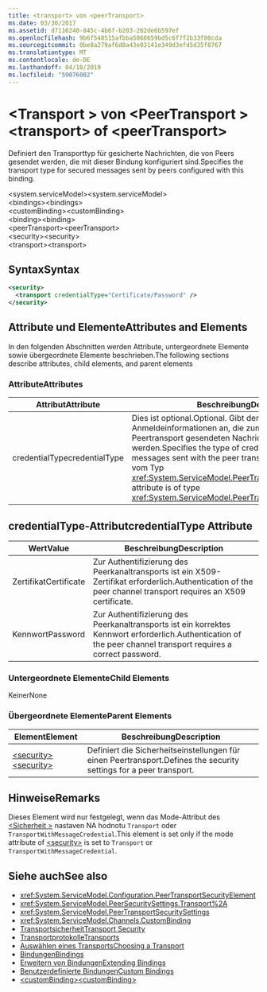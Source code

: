```yaml
---
title: <transport> von <peerTransport>
ms.date: 03/30/2017
ms.assetid: d7116240-845c-4b6f-b203-262de6b597ef
ms.openlocfilehash: 9b6f548515afbba5068659bd5c6f7f2b33f80cda
ms.sourcegitcommit: 0be8a279af6d8a43e03141e349d3efd5d35f8767
ms.translationtype: MT
ms.contentlocale: de-DE
ms.lasthandoff: 04/18/2019
ms.locfileid: "59076002"
---
```

# <a name="transport-of-peertransport"></a><span data-ttu-id="1f0b6-102">\<Transport > von \<PeerTransport ></span><span class="sxs-lookup"><span data-stu-id="1f0b6-102">\<transport> of \<peerTransport></span></span>
<span data-ttu-id="1f0b6-103">Definiert den Transporttyp für gesicherte Nachrichten, die von Peers gesendet werden, die mit dieser Bindung konfiguriert sind.</span><span class="sxs-lookup"><span data-stu-id="1f0b6-103">Specifies the transport type for secured messages sent by peers configured with this binding.</span></span>  
  
 <span data-ttu-id="1f0b6-104">\<system.serviceModel></span><span class="sxs-lookup"><span data-stu-id="1f0b6-104">\<system.serviceModel></span></span>  
<span data-ttu-id="1f0b6-105">\<bindings></span><span class="sxs-lookup"><span data-stu-id="1f0b6-105">\<bindings></span></span>  
<span data-ttu-id="1f0b6-106">\<customBinding></span><span class="sxs-lookup"><span data-stu-id="1f0b6-106">\<customBinding></span></span>  
<span data-ttu-id="1f0b6-107">\<binding></span><span class="sxs-lookup"><span data-stu-id="1f0b6-107">\<binding></span></span>  
<span data-ttu-id="1f0b6-108">\<peerTransport></span><span class="sxs-lookup"><span data-stu-id="1f0b6-108">\<peerTransport></span></span>  
<span data-ttu-id="1f0b6-109">\<security></span><span class="sxs-lookup"><span data-stu-id="1f0b6-109">\<security></span></span>  
<span data-ttu-id="1f0b6-110">\<transport></span><span class="sxs-lookup"><span data-stu-id="1f0b6-110">\<transport></span></span>  
  
## <a name="syntax"></a><span data-ttu-id="1f0b6-111">Syntax</span><span class="sxs-lookup"><span data-stu-id="1f0b6-111">Syntax</span></span>  
  
```xml  
<security>
  <transport credentialType="Certificate/Password" />
</security>
```  
  
## <a name="attributes-and-elements"></a><span data-ttu-id="1f0b6-112">Attribute und Elemente</span><span class="sxs-lookup"><span data-stu-id="1f0b6-112">Attributes and Elements</span></span>  
 <span data-ttu-id="1f0b6-113">In den folgenden Abschnitten werden Attribute, untergeordnete Elemente sowie übergeordnete Elemente beschrieben.</span><span class="sxs-lookup"><span data-stu-id="1f0b6-113">The following sections describe attributes, child elements, and parent elements</span></span>  
  
### <a name="attributes"></a><span data-ttu-id="1f0b6-114">Attribute</span><span class="sxs-lookup"><span data-stu-id="1f0b6-114">Attributes</span></span>  
  
|<span data-ttu-id="1f0b6-115">Attribut</span><span class="sxs-lookup"><span data-stu-id="1f0b6-115">Attribute</span></span>|<span data-ttu-id="1f0b6-116">Beschreibung</span><span class="sxs-lookup"><span data-stu-id="1f0b6-116">Description</span></span>|  
|---------------|-----------------|  
|<span data-ttu-id="1f0b6-117">credentialType</span><span class="sxs-lookup"><span data-stu-id="1f0b6-117">credentialType</span></span>|<span data-ttu-id="1f0b6-118">Dies ist optional.</span><span class="sxs-lookup"><span data-stu-id="1f0b6-118">Optional.</span></span> <span data-ttu-id="1f0b6-119">Gibt den Typ von Anmeldeinformationen an, die zum Überprüfen von über den Peertransport gesendeten Nachrichten verwendet werden.</span><span class="sxs-lookup"><span data-stu-id="1f0b6-119">Specifies the type of credentials used to verify messages sent with the peer transport.</span></span> <span data-ttu-id="1f0b6-120">Dieses Attribut ist vom Typ <xref:System.ServiceModel.PeerTransportCredentialType>.</span><span class="sxs-lookup"><span data-stu-id="1f0b6-120">This attribute is of type <xref:System.ServiceModel.PeerTransportCredentialType>.</span></span>|  
  
## <a name="credentialtype-attribute"></a><span data-ttu-id="1f0b6-121">credentialType-Attribut</span><span class="sxs-lookup"><span data-stu-id="1f0b6-121">credentialType Attribute</span></span>  
  
|<span data-ttu-id="1f0b6-122">Wert</span><span class="sxs-lookup"><span data-stu-id="1f0b6-122">Value</span></span>|<span data-ttu-id="1f0b6-123">Beschreibung</span><span class="sxs-lookup"><span data-stu-id="1f0b6-123">Description</span></span>|  
|-----------|-----------------|  
|<span data-ttu-id="1f0b6-124">Zertifikat</span><span class="sxs-lookup"><span data-stu-id="1f0b6-124">Certificate</span></span>|<span data-ttu-id="1f0b6-125">Zur Authentifizierung des Peerkanaltransports ist ein X509-Zertifikat erforderlich.</span><span class="sxs-lookup"><span data-stu-id="1f0b6-125">Authentication of the peer channel transport requires an X509 certificate.</span></span>|  
|<span data-ttu-id="1f0b6-126">Kennwort</span><span class="sxs-lookup"><span data-stu-id="1f0b6-126">Password</span></span>|<span data-ttu-id="1f0b6-127">Zur Authentifizierung des Peerkanaltransports ist ein korrektes Kennwort erforderlich.</span><span class="sxs-lookup"><span data-stu-id="1f0b6-127">Authentication of the peer channel transport requires a correct password.</span></span>|  
  
### <a name="child-elements"></a><span data-ttu-id="1f0b6-128">Untergeordnete Elemente</span><span class="sxs-lookup"><span data-stu-id="1f0b6-128">Child Elements</span></span>  
 <span data-ttu-id="1f0b6-129">Keiner</span><span class="sxs-lookup"><span data-stu-id="1f0b6-129">None</span></span>  
  
### <a name="parent-elements"></a><span data-ttu-id="1f0b6-130">Übergeordnete Elemente</span><span class="sxs-lookup"><span data-stu-id="1f0b6-130">Parent Elements</span></span>  
  
|<span data-ttu-id="1f0b6-131">Element</span><span class="sxs-lookup"><span data-stu-id="1f0b6-131">Element</span></span>|<span data-ttu-id="1f0b6-132">Beschreibung</span><span class="sxs-lookup"><span data-stu-id="1f0b6-132">Description</span></span>|  
|-------------|-----------------|  
|[<span data-ttu-id="1f0b6-133">\<security></span><span class="sxs-lookup"><span data-stu-id="1f0b6-133">\<security></span></span>](../../../../../docs/framework/configure-apps/file-schema/wcf/security-of-peertransport.md)|<span data-ttu-id="1f0b6-134">Definiert die Sicherheitseinstellungen für einen Peertransport.</span><span class="sxs-lookup"><span data-stu-id="1f0b6-134">Defines the security settings for a peer transport.</span></span>|  
  
## <a name="remarks"></a><span data-ttu-id="1f0b6-135">Hinweise</span><span class="sxs-lookup"><span data-stu-id="1f0b6-135">Remarks</span></span>  
 <span data-ttu-id="1f0b6-136">Dieses Element wird nur festgelegt, wenn das Mode-Attribut des [ \<Sicherheit >](../../../../../docs/framework/configure-apps/file-schema/wcf/security-of-peertransport.md) nastaven NA hodnotu `Transport` oder `TransportWithMessageCredential`.</span><span class="sxs-lookup"><span data-stu-id="1f0b6-136">This element is set only if the mode attribute of [\<security>](../../../../../docs/framework/configure-apps/file-schema/wcf/security-of-peertransport.md) is set to `Transport` or `TransportWithMessageCredential`.</span></span>  
  
## <a name="see-also"></a><span data-ttu-id="1f0b6-137">Siehe auch</span><span class="sxs-lookup"><span data-stu-id="1f0b6-137">See also</span></span>

- <xref:System.ServiceModel.Configuration.PeerTransportSecurityElement>
- <xref:System.ServiceModel.PeerSecuritySettings.Transport%2A>
- <xref:System.ServiceModel.PeerTransportSecuritySettings>
- <xref:System.ServiceModel.Channels.CustomBinding>
- [<span data-ttu-id="1f0b6-138">Transportsicherheit</span><span class="sxs-lookup"><span data-stu-id="1f0b6-138">Transport Security</span></span>](../../../../../docs/framework/wcf/feature-details/transport-security.md)
- [<span data-ttu-id="1f0b6-139">Transportprotokolle</span><span class="sxs-lookup"><span data-stu-id="1f0b6-139">Transports</span></span>](../../../../../docs/framework/wcf/feature-details/transports.md)
- [<span data-ttu-id="1f0b6-140">Auswählen eines Transports</span><span class="sxs-lookup"><span data-stu-id="1f0b6-140">Choosing a Transport</span></span>](../../../../../docs/framework/wcf/feature-details/choosing-a-transport.md)
- [<span data-ttu-id="1f0b6-141">Bindungen</span><span class="sxs-lookup"><span data-stu-id="1f0b6-141">Bindings</span></span>](../../../../../docs/framework/wcf/bindings.md)
- [<span data-ttu-id="1f0b6-142">Erweitern von Bindungen</span><span class="sxs-lookup"><span data-stu-id="1f0b6-142">Extending Bindings</span></span>](../../../../../docs/framework/wcf/extending/extending-bindings.md)
- [<span data-ttu-id="1f0b6-143">Benutzerdefinierte Bindungen</span><span class="sxs-lookup"><span data-stu-id="1f0b6-143">Custom Bindings</span></span>](../../../../../docs/framework/wcf/extending/custom-bindings.md)
- [<span data-ttu-id="1f0b6-144">\<customBinding></span><span class="sxs-lookup"><span data-stu-id="1f0b6-144">\<customBinding></span></span>](../../../../../docs/framework/configure-apps/file-schema/wcf/custombinding.md)

